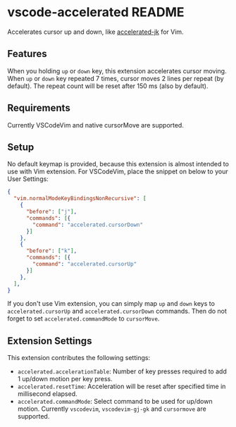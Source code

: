 # vscode-accelerated README

Accelerates cursor up and down, like [accelerated-jk](https://github.com/rhysd/accelerated-jk) for Vim.

## Features

When you holding `up` or `down` key, this extension accelerates cursor moving.
When `up` or `down` key repeated 7 times, cursor moves 2 lines per repeat (by default).
The repeat count will be reset after 150 ms (also by default).

## Requirements

Currently VSCodeVim and native cursorMove are supported.

## Setup

No default keymap is provided, because this extension is almost intended to use with Vim extension.
For VSCodeVim, place the snippet on below to your User Settings:

```json
{
  "vim.normalModeKeyBindingsNonRecursive": [
    {
      "before": ["j"],
      "commands": [{
        "command": "accelerated.cursorDown"
      }]
    },
    {
      "before": ["k"],
      "commands": [{
        "command": "accelerated.cursorUp"
      }]
    },
  ],
}
```

If you don't use Vim extension, you can simply map `up` and `down` keys to `accelerated.cursorUp` and `accelerated.cursorDown` commands.
Then do not forget to set `accelerated.commandMode` to `cursorMove`.

## Extension Settings

This extension contributes the following settings:

* `accelerated.accelerationTable`: Number of key presses required to add 1 up/down motion per key press.
* `accelerated.resetTime`: Acceleration will be reset after specified time in millisecond elapsed.
* `accelerated.commandMode`: Select command to be used for up/down motion. Currently `vscodevim`, `vscodevim-gj-gk` and `cursormove` are supported.
